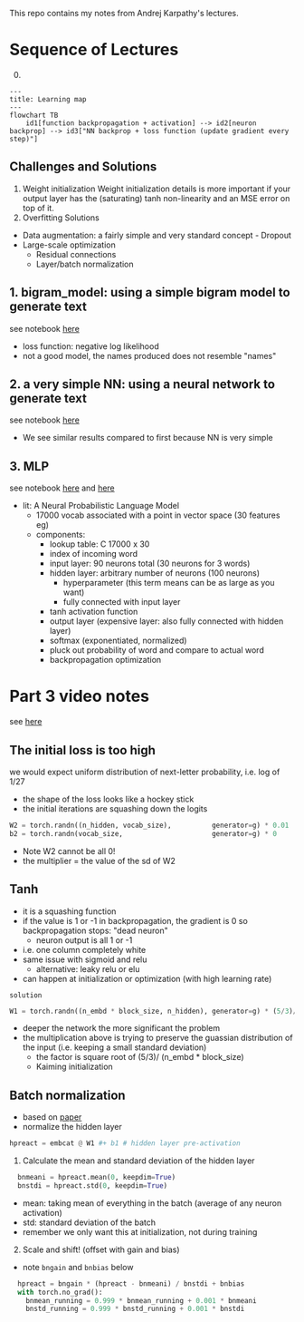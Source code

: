 This repo contains my notes from Andrej Karpathy's lectures.

# Sequence of Lectures

0. 

```mermaid
---
title: Learning map
---
flowchart TB
    id1[function backpropagation + activation] --> id2[neuron backprop] --> id3["NN backprop + loss function (update gradient every step)"]

```

## Challenges and Solutions
1. Weight initialization 
Weight initialization details is more important if your output layer has the (saturating) tanh non-linearity and an MSE error on top of it.
2. Overfitting Solutions
- Data augmentation: a fairly simple and very standard concept
- Dropout
- Large-scale optimization
    - Residual connections
    - Layer/batch normalization

## 1. bigram_model: using a simple bigram model to generate text

see notebook [here](/notebooks/bigram_model.ipynb)

- loss function: negative log likelihood
- not a good model, the names produced does not resemble "names"

## 2. a very simple NN: using a neural network to generate text
see notebook [here](/notebooks/NN.ipynb)
- We see similar results compared to first because NN is very simple

## 3. MLP
see notebook [here](/notebooks/MLP.ipynb) and [here](/notebooks/MLP_full_data.ipynb)

- lit: A Neural Probabilistic Language Model
  - 17000 vocab associated with a point in vector space (30 features eg)
  - components:
    - lookup table: C 17000 x 30
    - index of incoming word
    - input layer: 90 neurons total (30 neurons for 3 words)
    - hidden layer: arbitrary number of neurons (100 neurons)
      - hyperparameter (this term means can be as large as you want)
      - fully connected with input layer
    - tanh activation function
    - output layer (expensive layer: also fully connected with hidden layer)
    - softmax (exponentiated, normalized)
    - pluck out probability of word and compare to actual word
    - backpropagation optimization

# Part 3 video notes
see [here](/notebooks/build_makemore_batchnorm.ipynb)

## The initial loss is too high

we would expect uniform distribution of next-letter probability, i.e. log of 1/27

- the shape of the loss looks like a hockey stick
- the initial iterations are squashing down the logits

```python
W2 = torch.randn((n_hidden, vocab_size),          generator=g) * 0.01
b2 = torch.randn(vocab_size,                      generator=g) * 0
```

- Note W2 cannot be all 0!
- the multiplier = the value of the sd of W2

## Tanh

- it is a squashing function
- if the value is 1 or -1 in backpropagation, the gradient is 0 so backpropagation stops: "dead neuron"
  - neuron output is all 1 or -1
- i.e. one column completely white
- same issue with sigmoid and relu
  - alternative: leaky relu or elu
- can happen at initialization or optimization (with high learning rate)

`solution`

```python
W1 = torch.randn((n_embd * block_size, n_hidden), generator=g) * (5/3)/((n_embd * block_size)**0.5)
```

- deeper the network the more significant the problem
- the multiplication above is trying to preserve the guassian distribution of the input (i.e. keeping a small standard deviation)
  - the factor is square root of (5/3)/ (n_embd \* block_size)
  - Kaiming initialization

## Batch normalization
- based on [paper](https://arxiv.org/abs/1502.03167)
- normalize the hidden layer
```python
hpreact = embcat @ W1 #+ b1 # hidden layer pre-activation
```

1. Calculate the mean and standard deviation of the hidden layer
```python
  bnmeani = hpreact.mean(0, keepdim=True)
  bnstdi = hpreact.std(0, keepdim=True)
```
- mean: taking mean of everything in the batch (average of any neuron activation)
- std: standard deviation of the batch
- remember we only want this at initialization, not during training
2. Scale and shift! (offset with gain and bias)
- note `bngain` and `bnbias` below
```python
  hpreact = bngain * (hpreact - bnmeani) / bnstdi + bnbias
  with torch.no_grad():
    bnmean_running = 0.999 * bnmean_running + 0.001 * bnmeani
    bnstd_running = 0.999 * bnstd_running + 0.001 * bnstdi
```

